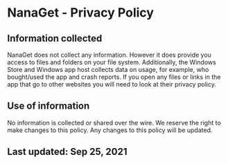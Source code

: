 ﻿# NanaGet - Privacy Policy

## Information collected 
NanaGet does not collect any information. However it does provide you access to 
files and folders on your file system. Additionally, the Windows Store and 
Windows app host collects data on usage, for example, who bought/used the app 
and crash reports. If you open any files or links in the app that go to other
websites you will need to look at their privacy policy. 
 
## Use of information 
No information is collected or shared over the wire. We reserve the right to 
make changes to this policy. Any changes to this policy will be updated. 
 
## Last updated: Sep 25, 2021
